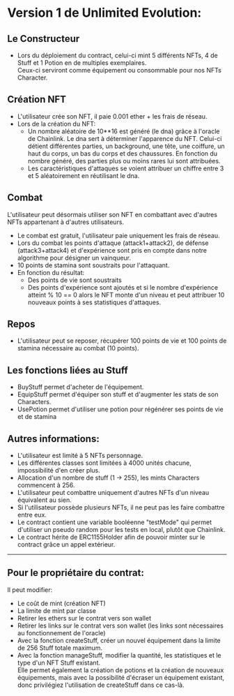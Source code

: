 # Version 1 de Unlimited Evolution:
## Le Constructeur
* Lors du déploiement du contract, celui-ci mint 5 différents NFTs, 4 de Stuff et 1 Potion en de multiples exemplaires.  
Ceux-ci serviront comme équipement ou consommable pour nos NFTs Character.

## Création NFT
* L'utilisateur crée son NFT, il paie 0.001 ether + les frais de réseau.
* Lors de la création du NFT:
  - Un nombre aléatoire de 10**16 est généré (le dna) grâce à l'oracle de Chainlink.
Le dna sert à déterminer l'apparence du NFT. Celui-ci détient différentes parties, un background, une tête, une coiffure, un haut du corps, un bas du corps et des chaussures.
En fonction du nombre généré, des parties plus ou moins rares lui sont attribuées. 
  - Les caractéristiques d'attaques se voient attribuer un chiffre entre 3 et 5 aléatoirement en réutilisant le dna.

## Combat
L'utilisateur peut désormais utiliser son NFT en combattant avec d'autres NFTs appartenant à d'autres utilisateurs.
* Le combat est gratuit, l'utilisateur paie uniquement les frais de réseau.
* Lors du combat les points d'attaque (attack1+attack2), de défense (attack3+attack4) et d'expérience sont pris en compte dans notre algorithme pour désigner un vainqueur.
* 10 points de stamina sont soustraits pour l'attaquant.
* En fonction du résultat:
  - Des points de vie sont soustraits 
  - Des points d'expérience sont ajoutés et si le nombre d'expérience atteint % 10 == 0 alors le NFT monte d'un niveau et peut attribuer 10 nouveaux points à ses statistiques d'attaques.

## Repos
* L'utilisateur peut se reposer, récupérer 100 points de vie et 100 points de stamina nécessaire au combat (10 points).

## Les fonctions liées au Stuff
* BuyStuff permet d'acheter de l'équipement.
* EquipStuff permet d'équiper son stuff et d'augmenter les stats de son Characters.
* UsePotion permet d'utiliser une potion pour régénérer ses points de vie et de stamina

## Autres informations:
* L'utilisateur est limité à 5 NFTs personnage.
* Les différentes classes sont limitées à 4000 unités chacune, impossibilité d'en créer plus.
* Allocation d'un nombre de stuff (1 -> 255), les mints Characters commencent à 256.
* L'utilisateur peut combattre uniquement d'autres NFTs d'un niveau équivalent au sien.
* Si l'utilisateur possède plusieurs NFTs, il ne peut pas les faire combattre entre eux.
* Le contract contient une variable booléenne "testMode" qui permet d'utiliser un pseudo random pour les tests en local, plutôt que Chainlink.
* Le contract hérite de ERC1155Holder afin de pouvoir minter sur le contract grâce un appel extérieur.

***

## Pour le propriétaire du contrat:
Il peut modifier: 
* Le coût de mint (création NFT)
* La limite de mint par classe
* Retirer les ethers sur le contrat vers son wallet
* Retirer les links sur le contrat vers son wallet (les links sont nécessaires au fonctionnement de l'oracle)
* Avec la fonction createStuff, créer un nouvel équipement dans la limite de 256 Stuff totale maximum.
* Avec la fonction manageStuff, modifier la quantité, les statistiques et le type d'un NFT Stuff existant.  
Elle permet également la création de potions et la création de nouveaux équipements, mais avec la possibilité d'écraser un équipement existant, donc privilégiez l'utilisation de createStuff dans ce cas-là.